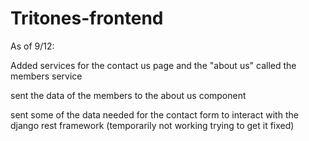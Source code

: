 # Tritones-frontend

As of 9/12:

Added services for the contact us page and the "about us" called the members service 

sent the data of the members to the about us component

sent some of the data needed for the contact form to interact with the django rest framework (temporarily not working trying to get it fixed) 
